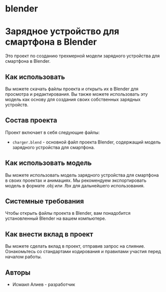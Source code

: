 # blender
# Зарядное устройство для смартфона в Blender

Это проект по созданию трехмерной модели зарядного устройства для смартфона в Blender.

## Как использовать

Вы можете скачать файлы проекта и открыть их в Blender для просмотра и редактирования. Вы также можете использовать эту модель как основу для создания своих собственных зарядных устройств.

## Состав проекта

Проект включает в себя следующие файлы:

- `charger.blend` - основной файл проекта Blender, содержащий модель зарядного устройства для смартфона.

## Как использовать модель

Вы можете использовать модель зарядного устройства для смартфона в своих проектах и анимациях. Мы рекомендуем экспортировать модель в формате .obj или .fbx для дальнейшего использования.

## Системные требования

Чтобы открыть файлы проекта в Blender, вам понадобится установленный Blender на вашем компьютере.

## Как внести вклад в проект

Вы можете сделать вклад в проект, отправив запрос на слияние. Ознакомьтесь со стандартами кодирования и правилами участия перед началом работы.

## Авторы

- Исмаил Алиев - разработчик
